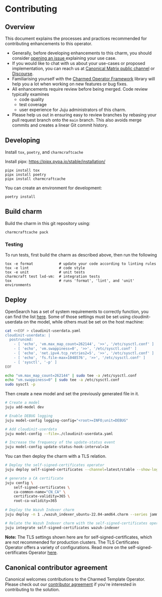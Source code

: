 # Contributing

## Overview

This document explains the processes and practices recommended for contributing enhancements to
this operator.

<!-- TEMPLATE-TODO: Update the URL for issue creation -->

- Generally, before developing enhancements to this charm, you should consider [opening an issue
  ](https://github.com/canonical/wazuh-indexer-operator/issues) explaining your use case.
- If you would like to chat with us about your use-cases or proposed implementation, you can reach
  us at [Canonical Matrix public channel](https://matrix.to/#/#charmhub-charmdev:ubuntu.com)
  or [Discourse](https://discourse.charmhub.io/).
- Familiarising yourself with the [Charmed Operator Framework](https://juju.is/docs/sdk) library
  will help you a lot when working on new features or bug fixes.
- All enhancements require review before being merged. Code review typically examines
  - code quality
  - test coverage
  - user experience for Juju administrators of this charm.
- Please help us out in ensuring easy to review branches by rebasing your pull request branch onto
  the `main` branch. This also avoids merge commits and creates a linear Git commit history.

## Developing
Install `tox`, `poetry`, and `charmcraftcache`

Install pipx: https://pipx.pypa.io/stable/installation/
```shell
pipx install tox
pipx install poetry
pipx install charmcraftcache
```

You can create an environment for development:
```shell
poetry install
```


## Build charm
Build the charm in this git repository using:
```shell
charmcraftcache pack
```

### Testing

To run tests, first build the charm as described above, then run the following

```shell
tox -e format            # update your code according to linting rules
tox -e lint              # code style
tox -e unit              # unit tests
charmcraft test lxd-vm:  # integration tests
tox                      # runs 'format', 'lint', and 'unit' environments
```

## Deploy

OpenSearch has a set of system requirements to correctly function, you can find the list [here](https://opensearch.org/docs/latest/install-and-configure/install-opensearch/index/).
Some of those settings must be set using cloudinit-userdata on the model, while others must be set on the host machine:
```bash
cat <<EOF > cloudinit-userdata.yaml
cloudinit-userdata: |
  postruncmd:
    - [ 'echo', 'vm.max_map_count=262144', '>>', '/etc/sysctl.conf' ]
    - [ 'echo', 'vm.swappiness=0', '>>', '/etc/sysctl.conf' ]
    - [ 'echo', 'net.ipv4.tcp_retries2=5', '>>', '/etc/sysctl.conf' ]
    - [ 'echo', 'fs.file-max=1048576', '>>', '/etc/sysctl.conf' ]
    - [ 'sysctl', '-p' ]
EOF

echo "vm.max_map_count=262144" | sudo tee -a /etc/sysctl.conf
echo "vm.swappiness=0" | sudo tee -a /etc/sysctl.conf
sudo sysctl -p
```

Then create a new model and set the previously generated file in it.
```bash
# Create a model
juju add-model dev

# Enable DEBUG logging
juju model-config logging-config="<root>=INFO;unit=DEBUG"

# Add cloudinit-userdata
juju model-config --file=./cloudinit-userdata.yaml

# Increase the frequency of the update-status event
juju model-config update-status-hook-interval=1m
```

You can then deploy the charm with a TLS relation.
```bash
# Deploy the self-signed-certificates operator
juju deploy self-signed-certificates --channel=latest/stable --show-log --verbose

# generate a CA certificate
juju config \
    self-signed-certificates \
    ca-common-name="CN_CA" \
    certificate-validity=365 \
    root-ca-validity=365
    
# Deploy the Wazuh Indexer charm
juju deploy -n 1 ./wazuh_indexer_ubuntu-22.04-amd64.charm --series jammy --show-log --verbose

# Relate the Wazuh Indexer charm with the self-signed-certificates operator
juju integrate self-signed-certificates wazuh-indexer
```

**Note:** The TLS settings shown here are for self-signed-certificates, which are not recommended for production clusters. The TLS Certificates Operator offers a variety of configurations. Read more on the self-signed-certificates Operator [here](https://charmhub.io/self-signed-certificates).


## Canonical contributor agreement
Canonical welcomes contributions to the Charmed Template Operator. Please check out our [contributor agreement](https://ubuntu.com/legal/contributors) if you're interested in contributing to the solution.
